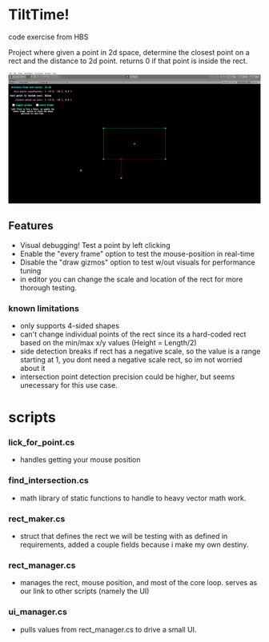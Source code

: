 # TiltTime!
code exercise from HBS

Project where given a point in 2d space, determine the closest point on a rect and the distance to 2d point. 
returns 0 if that point is inside the rect.

![Alt Text](https://github.com/deserializeme/Game-Projects/blob/main/media/gifs/tiletime.gif)

## Features
- Visual debugging! Test a point by left clicking
- Enable the "every frame" option to test the mouse-position in real-time
- Disable the "draw gizmos" option to test w/out visuals for performance tuning
- in editor you can change the scale and location of the rect for more thorough testing.

### known limitations
- only supports 4-sided shapes
- can't change individual points of the rect since its a hard-coded rect based on the min/max x/y values (Height = Length/2)
- side detection breaks if rect has a negative scale, so the value is a range starting at 1, you dont need a negative scale rect, so im not worried about it
- intersection point detection precision could be higher, but seems unecessary for this use case.

# scripts
### lick_for_point.cs
- handles getting your mouse position
### find_intersection.cs 
- math library of static functions to handle to heavy vector math work.
### rect_maker.cs 
- struct that defines the rect we will be testing with as defined in requirements, added a couple fields because i make my own destiny.
### rect_manager.cs 
- manages the rect, mouse position, and most of the core loop. serves as our link to other scripts (namely the UI)
### ui_manager.cs 
- pulls values from rect_manager.cs to drive a small UI.










